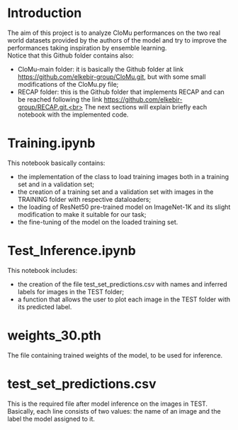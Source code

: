 # Introduction
The aim of this project is to analyze CloMu performances on the two real world datasets provided by the authors of the model and try to improve the performances taking inspiration by ensemble learning.<br>
Notice that this Github folder contains also:
- CloMu-main folder: it is basically the Github folder at link https://github.com/elkebir-group/CloMu.git, but with some small modifications of the CloMu.py file;
- RECAP folder: this is the Github folder that implements RECAP and can be reached following the link https://github.com/elkebir-group/RECAP.git.<br>
The next sections will explain briefly each notebook with the implemented code.

# Training.ipynb
This notebook basically contains:
- the implementation of the class to load training images both in a training set and in a validation set;
- the creation of a training set and a validation set with images in the TRAINING folder with respective dataloaders;
- the loading of ResNet50 pre-trained model on ImageNet-1K and its slight modification to make it suitable for our task;
- the fine-tuning of the model on the loaded training set.

# Test_Inference.ipynb
This notebook includes:
- the creation of the file test_set_predictions.csv with names and inferred labels for images in the TEST folder;
- a function that allows the user to plot each image in the TEST folder with its predicted label.

# weights_30.pth
The file containing trained weights of the model, to be used for inference.

# test_set_predictions.csv
This is the required file after model inference on the images in TEST. Basically, each line consists of two values: the name of an image and the label the model assigned to it.
